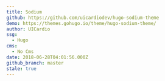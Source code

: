 ```yaml
---
title: Sodium
github: https://github.com/uicardiodev/hugo-sodium-theme
demo: https://themes.gohugo.io/theme/hugo-sodium-theme/
author: UICardio
ssg:
  - Hugo
cms:
  - No Cms
date: 2018-06-28T04:01:56.000Z
github_branch: master
stale: true
---
```


